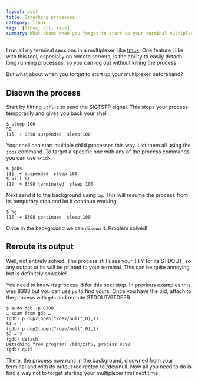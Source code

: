 ```yaml
---
layout: post
title: Detaching processes
category: linux
tags: [linux, cli, tmux]
summary: What about when you forget to start up your terminal multiplexer before starting that long running process?
---
```

I run all my terminal sessions in a multiplexer, like [tmux](/tmux/). One feature I like with this tool, especially on remote servers, is the ability to easily detach long running processes, so you can log out without killing the process.

But what about when you forget to start up your multiplexer beforehand?

## Disown the process

Start by hitting `Ctrl-z` to send the SIGTSTP signal. This stops your process temporarily and gives you back your shell.

    $ sleep 100
    ^Z
    [1]  + 8398 suspended  sleep 100

Your shell can start multiple child processes this way. List them all using the `jobs` command. To target a specific one with any of the process commands, you can use `%<id>`.

    $ jobs
    [1]  + suspended  sleep 100
    $ kill %1
    [1]  + 8398 terminated  sleep 100

Next send it to the background using `bg`. This will resume the process from its temporary stop and let it continue working.

    $ bg
    [1]  + 8398 continued  sleep 100

Once in the background we can `disown` it. Problem solved!

## Reroute its output

Well, not entirely solved. The process still uses your TTY for its STDOUT, so any output of its will be printed to your terminal. This can be quite annoying but is definitely solvable!

You need to know its process id for this next step. In previous examples this was 8398 but you can use `ps` to find yours. Once you have the pid, attach to the process with `gdb` and reroute STDOUT/STDERR.

    $ sudo dgb -p 8398
    … spam from gdb …
    (gdb) p dup2(open("/dev/null",0),1)
    $1 = 1
    (gdb) p dup2(open("/dev/null",0),2)
    $2 = 2
    (gdb) detach
    Detaching from program: /bin/zsh5, process 8398
    (gdb) quit

There, the process now runs in the background, disowned from your terminal and with its output redirected to /dev/null. Now all you need to do is find a way not to forget starting your multiplexer first next time.
